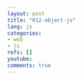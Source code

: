 ```yaml
---
layout: post
title: "012-object-js"
lang: js
categories:
- web
- js
refs: []
youtube: 
comments: true
---
```


